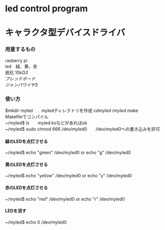 # led control program
# キャラクタ型デバイスドライバ
###  用意するもの
rasberry pi<br>
led　緑、黄、赤<br>
抵抗 10kΩ*3<br>
ブレッドボード<br>
ジャンパワイヤ*3<br>

### 使い方
$mkdir myled　　myledディレクトリを作成
$cd myled
~/myled$ make　　Makefileでコンパイル<br>
~/myled$ ls　　myled.koなどがあればok<br>
~/myled$ sudo chmod 666 /dev/myled0　　/dev/myled0への書き込みを許可<br>

#### 緑のLEDを点灯させる
~/myled$ echo "green" /dev/myled0 or echo "g" /dev/myled0 

#### 黄のLEDを点灯させる
~/myled$ echo "yellow" /dev/myled0 or echo "y" /dev/myled0

#### 赤のLEDを点灯させる
~/myled$ echo "red" /dev/myled0 or echo "r" /dev/myled0

#### LEDを消す
~/myled$ echo 0 /dev/myled0

